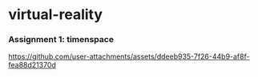 # virtual-reality

### Assignment 1: timenspace

https://github.com/user-attachments/assets/ddeeb935-7f26-44b9-af8f-fea88d21370d

